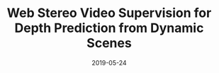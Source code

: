 ---
title: "Web Stereo Video Supervision for Depth Prediction from Dynamic Scenes"
collection: publications
permalink: /publication/web-stereo-supervision
date: 2019-05-24
venue: "3DV"
city: "Quebec City"
state: "Canada"
thumbnail: "web-stereo-supervision.png"
authors: "Chaoyang Wang, Sim Lucey, Federico Perazzi, Oliver Wang"
uri: web-stereo-supervision.pdf
arxiv: https://arxiv.org/abs/1904.11112
bibtex: web-stereo-supervision.txt

---